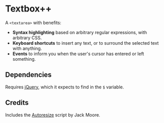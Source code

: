 # Textbox++

A `<textarea>` with benefits:

- **Syntax highlighting** based on arbitrary regular expressions, with arbitrary CSS.
- **Keyboard shortcuts** to insert any text, or to surround the selected text with anything.
- **Events** to inform you when the user's cursor has entered or left something.

## Dependencies
Requires [jQuery](https://jquery.com/), which it expects to find in the `$` variable.

## Credits
Includes the [Autoresize](https://github.com/jackmoore/autosize) script by Jack Moore.
